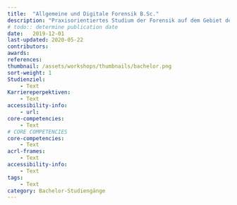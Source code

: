 ```yaml
---
title:  "Allgemeine und Digitale Forensik B.Sc."
description: "Praxisorientiertes Studium der Forensik auf dem Gebiet der Allgemeinen und Digitalen Forensik: Tatortanalyse mit Herrn Locard in der digitalen und realen Welt."
# todo:: determine publication date
date:   2019-12-01
last-updated: 2020-05-22
contributors:
awards:
references:
thumbnail: /assets/workshops/thumbnails/bachelor.png
sort-weight: 1
Studienziel:
    - Text
Karriereperpektiven:
    - Text
accessibility-info:
    - url: 
core-competencies:
    - Text
# CORE COMPETENCIES
core-competencies:
    - Text
acrl-frames:
    - Text
accessibility-info:
    - Text
tags:
    - Text
category: Bachelor-Studiengänge
---
```

